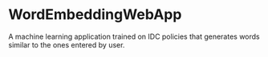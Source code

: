 # WordEmbeddingWebApp
A machine learning application trained on IDC policies that generates words similar to the ones entered by user.
